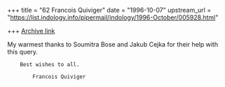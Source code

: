 +++
title = "62 Francois Quiviger"
date = "1996-10-07"
upstream_url = "https://list.indology.info/pipermail/indology/1996-October/005928.html"

+++
[Archive link](https://list.indology.info/pipermail/indology/1996-October/005928.html)


My warmest thanks to Soumitra Bose and Jakub Cejka for their help with 
this query.

		Best wishes to all.

	        Francois Quiviger





